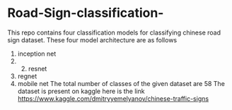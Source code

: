 # Road-Sign-classification-
This repo contains four classification models for classifying chinese road sign dataset.
These four model architecture are as follows

1. inception net 
2. 2. resnet 
3. regnet
4. mobile net 
 The total number of classes of the given dataset are 58
The dataset is present on kaggle here is the link https://www.kaggle.com/dmitryyemelyanov/chinese-traffic-signs

